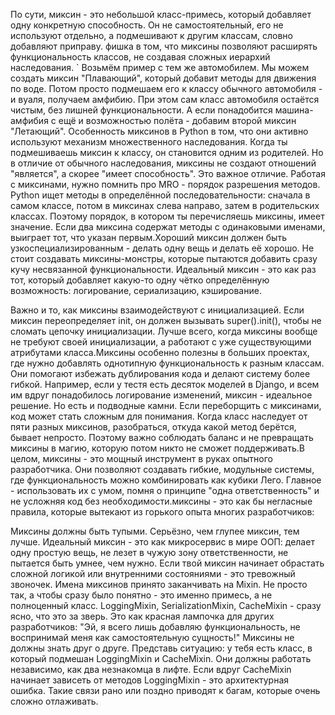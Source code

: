 По сути, миксин - это небольшой класс-примесь, который добавляет одну конкретную способность. Он не самостоятельный, его не используют отдельно, а подмешивают к другим классам, словно добавляют приправу. фишка в том, что миксины позволяют расширять функциональность классов, не создавая сложных иерархий наследования.
`
Возьмём пример с тем же автомобилем. Мы можем создать миксин "Плавающий", который добавит методы для движения по воде. Потом просто подмешаем его к классу обычного автомобиля - и вуаля, получаем амфибию. При этом сам класс автомобиля остаётся чистым, без лишней функциональности. А если понадобится машина-амфибия с ещё и возможностью полёта - добавим второй миксин "Летающий".
Особенность миксинов в Python в том, что они активно используют механизм множественного наследования. Когда ты подмешиваешь миксин к классу, он становится одним из родителей. Но в отличие от обычного наследования, миксины не создают отношений "является", а скорее "имеет способность". Это важное отличие.
Работая с миксинами, нужно помнить про MRO - порядок разрешения методов. Python ищет методы в определённой последовательности: сначала в самом классе, потом в миксинах слева направо, затем в родительских классах. Поэтому порядок, в котором ты перечисляешь миксины, имеет значение. Если два миксина содержат методы с одинаковыми именами, выиграет тот, что указан первым.Хороший миксин должен быть узкоспециализированным - делать одну вещь и делать её хорошо. Не стоит создавать миксины-монстры, которые пытаются добавить сразу кучу несвязанной функциональности. Идеальный миксин - это как раз тот, который добавляет какую-то одну чётко определённую возможность: логирование, сериализацию, кэширование.

Важно и то, как миксины взаимодействуют с инициализацией. Если миксин переопределяет init, он должен вызывать super().init(), чтобы не сломать цепочку инициализации. Лучше всего, когда миксины вообще не требуют своей инициализации, а работают с уже существующими атрибутами класса.Миксины особенно полезны в больших проектах, где нужно добавлять однотипную функциональность к разным классам. Они помогают избежать дублирования кода и делают систему более гибкой. Например, если у тестя есть десяток моделей в Django, и всем им вдруг понадобилось логирование изменений, миксин - идеальное решение.
Но есть и подводные камни. Если переборщить с миксинами, код может стать сложным для понимания. Когда класс наследует от пяти разных миксинов, разобраться, откуда какой метод берётся, бывает непросто. Поэтому важно соблюдать баланс и не превращать миксины в магию, которую потом никто не сможет поддерживать.В целом, миксины - это мощный инструмент в руках опытного разработчика. Они позволяют создавать гибкие, модульные системы, где функциональность можно комбинировать как кубики Лего. Главное - использовать их с умом, помня о принципе "одна ответственность" и не усложняя код без необходимости.миксины - это как бы негласные правила, которые вытекают из горького опыта многих разработчиков:

Миксины должны быть тупыми. Серьёзно, чем глупее миксин, тем лучше. Идеальный миксин - это как микросервис в мире ООП: делает одну простую вещь, не лезет в чужую зону ответственности, не пытается быть умнее, чем нужно. Если твой миксин начинает обрастать сложной логикой или внутренними состояниями - это тревожный звоночек.
Имена миксинов принято заканчивать на Mixin. Не просто так, а чтобы сразу было понятно - это именно примесь, а не полноценный класс. LoggingMixin, SerializationMixin, CacheMixin - сразу ясно, что это за зверь. Это как красная лампочка для других разработчиков: "Эй, я всего лишь добавляю функциональность, не воспринимай меня как самостоятельную сущность!" Миксины не должны знать друг о друге. Представь ситуацию: у тебя есть класс, в который подмешан LoggingMixin и CacheMixin. Они должны работать независимо, как два незнакомца в лифте. Если вдруг CacheMixin начинает зависеть от методов LoggingMixin - это архитектурная ошибка. Такие связи рано или поздно приводят к багам, которые очень сложно отлаживать.